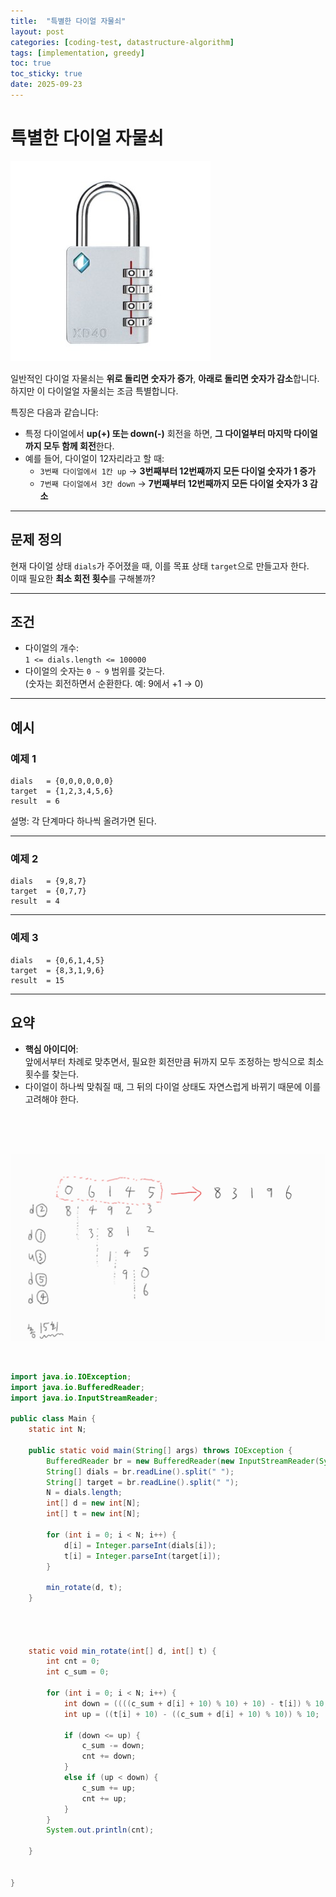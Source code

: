 ```yaml
---
title:  "특별한 다이얼 자물쇠"
layout: post
categories: [coding-test, datastructure-algorithm] 
tags: [implementation, greedy]
toc: true
toc_sticky: true
date: 2025-09-23
---
```




# 특별한 다이얼 자물쇠

![Desktop View](/assets/img/data-alg/greedy/dials_lock.jpg)

일반적인 다이얼 자물쇠는 **위로 돌리면 숫자가 증가**, **아래로 돌리면
숫자가 감소**합니다.\
하지만 이 다이얼얼 자물쇠는 조금 특별합니다.

특징은 다음과 같습니다:

-   특정 다이얼에서 **up(+) 또는 down(-)** 회전을 하면, **그 다이얼부터
    마지막 다이얼까지 모두 함께 회전**한다.
-   예를 들어, 다이얼이 12자리라고 할 때:
    -   `3번째 다이얼에서 1칸 up` → **3번째부터 12번째까지 모든 다이얼
        숫자가 1 증가**
    -   `7번째 다이얼에서 3칸 down` → **7번째부터 12번째까지 모든 다이얼
        숫자가 3 감소**

------------------------------------------------------------------------

## 문제 정의

현재 다이얼 상태 `dials`가 주어졌을 때, 이를 목표 상태 `target`으로
만들고자 한다.\
이때 필요한 **최소 회전 횟수**를 구해볼까?

------------------------------------------------------------------------

## 조건

-   다이얼의 개수:\
    `1 <= dials.length <= 100000`
-   다이얼의 숫자는 `0 ~ 9` 범위를 갖는다.\
    (숫자는 회전하면서 순환한다. 예: 9에서 +1 → 0)

------------------------------------------------------------------------

## 예시

### 예제 1

    dials   = {0,0,0,0,0,0}
    target  = {1,2,3,4,5,6}
    result  = 6

설명: 각 단계마다 하나씩 올려가면 된다.

------------------------------------------------------------------------

### 예제 2

    dials   = {9,8,7}
    target  = {0,7,7}
    result  = 4

------------------------------------------------------------------------

### 예제 3

    dials   = {0,6,1,4,5}
    target  = {8,3,1,9,6}
    result  = 15

------------------------------------------------------------------------

## 요약

-   **핵심 아이디어**:\
    앞에서부터 차례로 맞추면서, 필요한 회전만큼 뒤까지 모두 조정하는
    방식으로 최소 횟수를 찾는다.
-   다이얼이 하나씩 맞춰질 때, 그 뒤의 다이얼 상태도 자연스럽게 바뀌기
    때문에 이를 고려해야 한다.


<br><br><br>

![Desktop View](/assets/img/data-alg/greedy/dials_lock_1.jpg)

<br>

```java
import java.io.IOException;
import java.io.BufferedReader;
import java.io.InputStreamReader;

public class Main {
	static int N;
	
	public static void main(String[] args) throws IOException {
		BufferedReader br = new BufferedReader(new InputStreamReader(System.in));
		String[] dials = br.readLine().split(" ");
		String[] target = br.readLine().split(" ");
		N = dials.length;
		int[] d = new int[N];
		int[] t = new int[N];
		
		for (int i = 0; i < N; i++) {
			d[i] = Integer.parseInt(dials[i]);
			t[i] = Integer.parseInt(target[i]);
		}
		
		min_rotate(d, t);
	}
	
	
	
	
	static void min_rotate(int[] d, int[] t) {
		int cnt = 0;
		int c_sum = 0;
		
		for (int i = 0; i < N; i++) {
			int down = ((((c_sum + d[i] + 10) % 10) + 10) - t[i]) % 10;
			int up = ((t[i] + 10) - ((c_sum + d[i] + 10) % 10)) % 10;
			
			if (down <= up) {
				c_sum -= down;
				cnt += down;
			}
			else if (up < down) {
				c_sum += up;
				cnt += up;
			}
		} 
		System.out.println(cnt);
		
	}
	
	
}
```